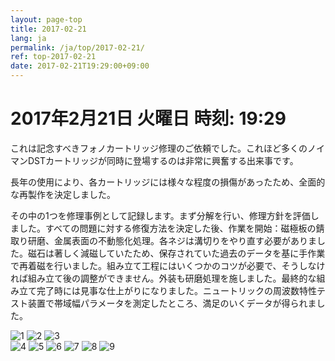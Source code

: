```yaml
---
layout: page-top
title: 2017-02-21
lang: ja
permalink: /ja/top/2017-02-21/
ref: top-2017-02-21
date: 2017-02-21T19:29:00+09:00
---
```



# 2017年2月21日   火曜日   時刻: 19:29 


これは記念すべきフォノカートリッジ修理のご依頼でした。これほど多くのノイマンDSTカートリッジが同時に登場するのは非常に興奮する出来事です。

長年の使用により、各カートリッジには様々な程度の損傷があったため、全面的な再製作を決定しました。

その中の1つを修理事例として記録します。まず分解を行い、修理方針を評価しました。すべての問題に対する修復方法を決定した後、作業を開始：磁極板の錆取り研磨、金属表面の不動態化処理。各ネジは溝切りをやり直す必要がありました。磁石は著しく減磁していたため、保存されていた過去のデータを基に手作業で再着磁を行いました。組み立て工程にはいくつかのコツが必要で、そうしなければ組み立て後の調整ができません。外装も研磨処理を施しました。最終的な組み立て完了時には見事な仕上がりになりました。ニュートリックの周波数特性テスト装置で帯域幅パラメータを測定したところ、満足のいくデータが得られました。


![1](/assets/top/2017-02-21/1.jpg)
![2](/assets/top/2017-02-21/2.jpg)
![3](/assets/top/2017-02-21/3.jpg)  
![4](/assets/top/2017-02-21/4.jpg)
![5](/assets/top/2017-02-21/5.jpg)
![6](/assets/top/2017-02-21/6.jpg)
![7](/assets/top/2017-02-21/7.jpg)
![8](/assets/top/2017-02-21/8.jpg)
![9](/assets/top/2017-02-21/9.jpg)
